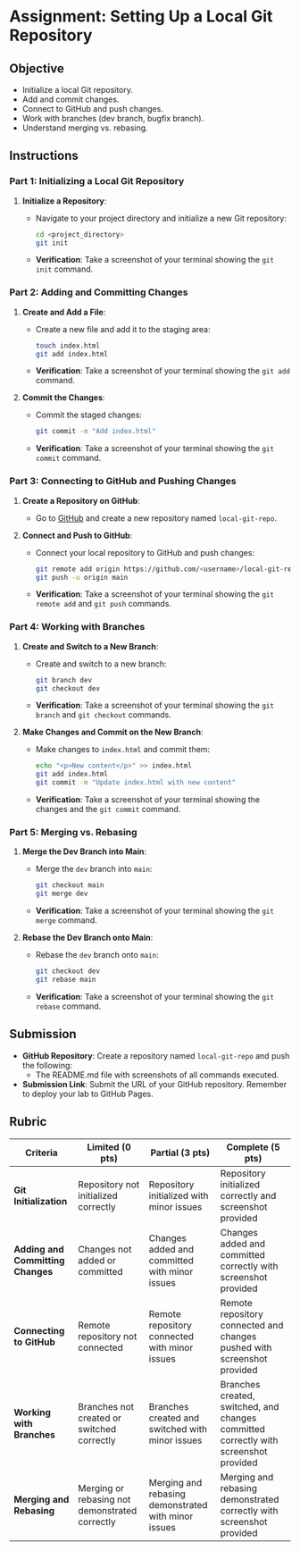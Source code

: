 # Assignment: Setting Up a Local Git Repository

## Objective

- Initialize a local Git repository.
- Add and commit changes.
- Connect to GitHub and push changes.
- Work with branches (dev branch, bugfix branch).
- Understand merging vs. rebasing.

## Instructions

### Part 1: Initializing a Local Git Repository

1. **Initialize a Repository**:

   - Navigate to your project directory and initialize a new Git repository:

     ```bash
     cd <project_directory>
     git init
     ```

   - **Verification**: Take a screenshot of your terminal showing the `git init` command.

### Part 2: Adding and Committing Changes

1. **Create and Add a File**:

   - Create a new file and add it to the staging area:

     ```bash
     touch index.html
     git add index.html
     ```

   - **Verification**: Take a screenshot of your terminal showing the `git add` command.

2. **Commit the Changes**:

   - Commit the staged changes:

     ```bash
     git commit -m "Add index.html"
     ```

   - **Verification**: Take a screenshot of your terminal showing the `git commit` command.

### Part 3: Connecting to GitHub and Pushing Changes

1. **Create a Repository on GitHub**:

   - Go to [GitHub](https://github.com) and create a new repository named `local-git-repo`.

2. **Connect and Push to GitHub**:

   - Connect your local repository to GitHub and push changes:

     ```bash
     git remote add origin https://github.com/<username>/local-git-repo.git
     git push -u origin main
     ```

   - **Verification**: Take a screenshot of your terminal showing the `git remote add` and `git push` commands.

### Part 4: Working with Branches

1. **Create and Switch to a New Branch**:

   - Create and switch to a new branch:

     ```bash
     git branch dev
     git checkout dev
     ```

   - **Verification**: Take a screenshot of your terminal showing the `git branch` and `git checkout` commands.

2. **Make Changes and Commit on the New Branch**:

   - Make changes to `index.html` and commit them:

     ```bash
     echo "<p>New content</p>" >> index.html
     git add index.html
     git commit -m "Update index.html with new content"
     ```

   - **Verification**: Take a screenshot of your terminal showing the changes and the `git commit` command.

### Part 5: Merging vs. Rebasing

1. **Merge the Dev Branch into Main**:

   - Merge the `dev` branch into `main`:

     ```bash
     git checkout main
     git merge dev
     ```

   - **Verification**: Take a screenshot of your terminal showing the `git merge` command.

2. **Rebase the Dev Branch onto Main**:

   - Rebase the `dev` branch onto `main`:

     ```bash
     git checkout dev
     git rebase main
     ```

   - **Verification**: Take a screenshot of your terminal showing the `git rebase` command.

## Submission

- **GitHub Repository**: Create a repository named `local-git-repo` and push the following:
  - The README.md file with screenshots of all commands executed.
- **Submission Link**: Submit the URL of your GitHub repository. Remember to deploy your lab to GitHub Pages.

## Rubric

| **Criteria**                      | **Limited (0 pts)**                            | **Partial (3 pts)**                                 | **Complete (5 pts)**                                                                 |
| --------------------------------- | ---------------------------------------------- | --------------------------------------------------- | ------------------------------------------------------------------------------------ |
| **Git Initialization**            | Repository not initialized correctly           | Repository initialized with minor issues            | Repository initialized correctly and screenshot provided                             |
| **Adding and Committing Changes** | Changes not added or committed                 | Changes added and committed with minor issues       | Changes added and committed correctly with screenshot provided                       |
| **Connecting to GitHub**          | Remote repository not connected                | Remote repository connected with minor issues       | Remote repository connected and changes pushed with screenshot provided              |
| **Working with Branches**         | Branches not created or switched correctly     | Branches created and switched with minor issues     | Branches created, switched, and changes committed correctly with screenshot provided |
| **Merging and Rebasing**          | Merging or rebasing not demonstrated correctly | Merging and rebasing demonstrated with minor issues | Merging and rebasing demonstrated correctly with screenshot provided                 |
